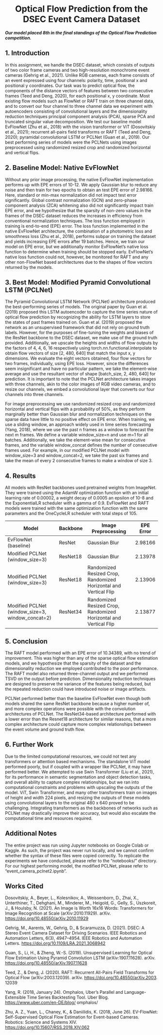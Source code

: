 <h1 align="center">Optical Flow Prediction from the DSEC Event Camera Dataset</h1>

***Our model placed 8th in the final standings of the Optical Flow Prediction competition.***

## 1. Introduction

In this assignment, we handle the DSEC dataset, which consists of outputs of two color frame cameras and two high-resolution monochrome event cameras (Gehrig et al., 2021). Unlike RGB cameras, each frame consists of an event expressed using four channels: polarity, time, positional x and positional y coordinates. Our task was to predict optical flow, the components of the distance vectors of features between two consecutive frames (Teed and Deng, 2020), for each positional x, y coordinate. Most existing flow models such as FlowNet or RAFT train on three channel data, and to convert our four channel to three channel data we experiment with autoencoders consisting of convolutional layers and the dimensionality reduction techniques principal component analysis (PCA), sparse PCA and truncated singular value decomposition. We test our baseline model EvFlowNet (Zhu et al., 2018) with the vision transformer or ViT (Dosovitskiy et al., 2021); recurrent all-pairs field transforms or RAFT (Teed and Deng, 2020); pyramidal convolutional LSTM or PCLNet (Guan et al., 2019). Our best performing series of models were the PCLNets using images preprocessed using randomized resized crop and randomized horizontal and vertical flips.

## 2. Baseline Model: Native EvFlowNet

Without any prior image processing, the native EvFlowNet implementation performs up with EPE errors of 10-12. We apply Gaussian blur to reduce any noise and then train for two epochs to obtain an test EPE error of 2.98166. Here, standard or min-max normalization did not impact test error significantly. Global contrast normalization (GCN) and zero-phase component analysis (ZCA) whitening also did not significantly impact train EPE error, and we hypothesize that the sparsity of non-zero values in the frames of the DSEC dataset reduces the increases in efficiency from conventional normalization techniques. The loss function employed in training is end-to-end (EPE) error. The loss function implemented in the native EvFlowNet architecture, the combination of a photometric loss and smoothness loss (Zhu et al., 2018), performs subpar on training the dataset and yields increasing EPE errors after 19 batches. Hence, we train our model on EPE error, but we additionally monitor EvFlowNet’s native loss function to determine when training should be stopped early. EvFlowNet’s native loss function could not, however, be monitored for RAFT and any other non-FlowNet based architectures due to the shapes of flow vectors returned by the models.

## 3. Best Model: Modified Pyramid Convolutional LSTM (PCLNet)

The Pyramid Convolutional LSTM Network (PCLNet) architecture produced the best-performing series of models. The original paper by Guan et al. (2019) proposed this LSTM autoencoder to capture the time series nature of optical flow prediction by recognizing the ability for LSTM layers to store the states of past frames trained on. Guan et al. (2019) proposed the network as an unsupervised framework that did not rely on ground truth labels. However, for the purposes of fine-tuning the weights and biases of the ResNet backbone to the DSEC dataset, we make use of the ground truth provided. Additionally, we upscale the heights and widths of flow outputs by the factors of 4, 4, 6, 16 respectively using torch.nn.functional.interpolate to obtain flow vectors of size [2, 480, 640] that match the input x, y dimensions. We evaluate the eight vectors obtained, four flow vectors for two frames, individually, using EPE loss. However, since the differences seem insignificant and have no particular pattern, we take the element-wise average and use the resultant vector of shape [batch_size, 2, 480, 640] for prediction. It is important to note that the PCLNet architecture takes images with three channels, akin to the color images of RGB video cameras, and to resize our channels, we embed a convolutional layer that converts our four channels into three channels.

For image preprocessing we use randomized resized crop and randomized horizontal and vertical flips with a probability of 50%, as they perform marginally better than Gaussian blur and normalization techniques on the sparse data have little to no positive effect on EPE error. When training, we use a sliding window, an approach widely used in time series forecasting (Yang, 2018), where we use the past n frames as a window to forecast the next m frames. We define a variable window_size=n and use m=1 for all batches. Additionally, we take the element-wise mean for consecutive frames, and the variable window_concat defines the number of consecutive frames used. For example, in our modified PCLNet model with window_size=3 and window_concat=2, we take the past six frames and take the mean of every 2 consecutive frames to make a window of size 3.

## 4. Results

All models with ResNet backbones used pretrained weights from ImageNet. They were trained using the AdamW optimization function with an initial learning rate of 0.00002, a weight decay of 0.0005 an epsilon of 10-8 and the ExponentialLR scheduler with a gamma of 0.9. EvFlowNet and RAFT models were trained with the same optimization function with the same parameters and the OneCycleLR scheduler with total steps of 105.

| Model                                   | Backbone   | Image Preprocessing                                                              | EPE Error |
|-----------------------------------------|------------|----------------------------------------------------------------------------------|-----------|
| EvFlowNet (baseline)                    | ResNet     | Gaussian Blur                                                                    | 2.98166   |
| Modified PCLNet<br>(window_size=3)         | ResNet18   | Gaussian Blur                                                                    | 2.13978   |
| Modified PCLNet<br>(window_size=3)         | ResNet18   | Randomized Resized Crop, Randomized Horizontal and Vertical Flip                 | 2.13906   |
| Modified PCLNet<br>(window_size=3, window_concat=2) | ResNet34   | Randomized Resized Crop, Randomized Horizontal and Vertical Flip                 | 2.13877   |

<!-- <table style="margin: auto;  width: 80%;">
  <thead>
    <tr>
      <th style="padding: 8px;">Model</th>
      <th style="padding: 8px; text-align: center;">Backbone</th>
      <th style="padding: 8px;">Image Preprocessing</th>
      <th style="padding: 8px; text-align: center;">EPE Error</th>
    </tr>
  </thead>
  <tbody>
    <tr>
      <td style="padding: 8px;">EvFlowNet (baseline)</td>
      <td style="padding: 8px; text-align: center;">ResNet</td>
      <td style="padding: 8px;">Gaussian Blur</td>
      <td style="padding: 8px; text-align: center;">2.98166</td>
    </tr>
    <tr>
      <td style="padding: 8px;">Modified PCLNet<br>(window_size=3)</td>
      <td style="padding: 8px; text-align: center;">ResNet18</td>
      <td style="padding: 8px;">Gaussian Blur</td>
      <td style="padding: 8px; text-align: center;">2.13978</td>
    </tr>
    <tr>
      <td style="padding: 8px;">Modified PCLNet<br>(window_size=3)</td>
      <td style="padding: 8px text-align: center;">ResNet18</td>
      <td style="padding: 8px;">Randomized Resized Crop, Randomized Horizontal and Vertical Flip</td>
      <td style="padding: 8px; text-align: center;">2.13906</td>
    </tr>
    <tr>
      <td style="padding: 8px;">Modified PCLNet<br>(window_size=3, window_concat=2)</td>
      <td style="padding: 8px; text-align: center;">ResNet34</td>
      <td style="padding: 8px;">Randomized Resized Crop, Randomized Horizontal and Vertical Flip</td>
      <td style="padding: 8px; text-align: center;">2.13877</td>
    </tr>
  </tbody>
</table> -->


## 5. Conclusion

The RAFT model performed with an EPE error of 10.34389, with no trend of improvement. This was higher than any of the sparse optical flow estimation models, and we hypothesize that the sparsity of the dataset and the dimensionality reduction we employed contributed to the poor performance. The RAFT model also returned three-channel output and we performed TSVD on the output before prediction. Dimensionality reduction techniques are designed to preserve the variance of the features being reduced, but the repeated reduction could have introduced noise or image artifacts. 

PCLNet performed better than the baseline EvFlowNet even though both models shared the same ResNet backbone because a higher number of, and more complex operations were possible with the convolution architectures of PCLNet. The ResNet34-based architecture performed with a lower error than the Resnet18 architecture for similar reasons, that a more complex architecture could capture more complex relationships between the event volume and ground truth flow.

## 6. Further Work

Due to the limited computational resources, we could not test any transformers or attention based mechanisms. The standalone ViT model performed poorly, but if coupled with a wrapper like PCLNet, it may have performed better. We attempted to use Swin Transformer (Liu et al., 2021), for its performance in semantic segmentation and object detection tasks, and overall ability to capture complex relationships, but we ran into computational constraints and problems with upscaling the outputs of the model. ViT, Swin Transformer, and many other transformers train on images of height and width 224 pixels, and resizing the outputs of these models using convolutional layers to the original 480 x 640 proved to be challenging. Integrating transformers as the backbones of networks such as PCLNet may drastically improve their accuracy, but would also escalate the computational time and resources required. 

## Additional Notes

The entire project was run using Jupyter notebooks on Google Colab or Kaggle. As such, the project was never run locally, and we cannot confirm whether the syntax of these files were copied correctly. To replicate the experiments we have conducted, please refer to the “notebooks/” directory. For our highest performing model, the modified PCLNet, please refer to “event_camera_pclnet2.ipynb”.

## Works Cited

Dosovitskiy, A., Beyer, L., Kolesnikov, A., Weissenborn, D., Zhai, X., Unterthiner, T., Dehghani, M., Minderer, M., Heigold, G., Gelly, S., Uszkoreit, 
  J., & Houlsby, N. (2021). An Image is Worth 16x16 Words: Transformers for Image Recognition at Scale (arXiv:2010.11929). arXiv. https://doi.org/10.48550/arXiv.2010.11929

Gehrig, M., Aarents, W., Gehrig, D., & Scaramuzza, D. (2021). DSEC: A Stereo Event Camera Dataset for Driving Scenarios. IEEE Robotics and Automation 
  Letters, 6(3), 4947–4954. IEEE Robotics and Automation Letters. https://doi.org/10.1109/LRA.2021.3068942

Guan, S., Li, H., & Zheng, W.-S. (2019). Unsupervised Learning for Optical Flow Estimation Using Pyramid Convolution LSTM (arXiv:1907.11628). arXiv. 
  https://doi.org/10.48550/arXiv.1907.11628

Teed, Z., & Deng, J. (2020). RAFT: Recurrent All-Pairs Field Transforms for Optical Flow (arXiv:2003.12039). arXiv. https://doi.org/10.48550/arXiv.2003.
  12039

Yang, R. (2018, January 24). Omphalos, Uber’s Parallel and Language-Extensible Time Series Backtesting Tool. Uber Blog. https://www.uber.com/en-DE/blog/
  omphalos/

Zhu, A. Z., Yuan, L., Chaney, K., & Daniilidis, K. (2018, June 26). EV-FlowNet: Self-Supervised Optical Flow Estimation for Event-based Cameras. 
  Robotics: Science and Systems XIV. https://doi.org/10.15607/RSS.2018.XIV.062
